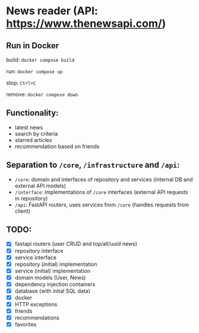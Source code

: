 # News reader (API: https://www.thenewsapi.com/)

## Run in Docker

build: `docker compose build`

run: `docker compose up`

stop: `Ctrl+C`

remove: `docker compose down`

## Functionality:
- latest news
- search by criteria
- starred articles
- recommendation based on friends

## Separation to `/core`, `/infrastructure` and `/api`:
- `/core`: domain and interfaces of repository and services (internal DB and external API models)
- `/interface`: implementations of `/core` interfaces (external API requests in repository)
- `/api`: FastAPI routers, uses services from `/core` (handles requests from client)

## TODO:
- [x] fastapi routers (user CRUD and top/all/uuid news)
- [x] repository interface
- [x] service interface
- [x] repository (initial) implementation
- [x] service (initial) implementation
- [x] domain models (User, News)
- [x] dependency injection containers
- [x] database (with inital SQL data)
- [x] docker
- [x] HTTP exceptions
- [x] friends
- [x] recommendations
- [x] favorites